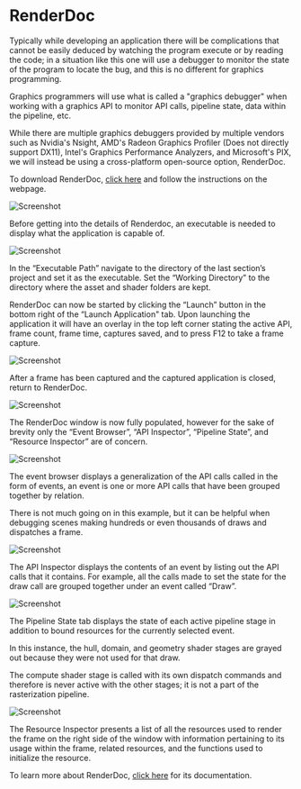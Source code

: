 # RenderDoc

Typically while developing an application there will be complications that cannot be easily deduced by watching the program execute or by reading the code; in a situation like this one will use a debugger to monitor the state of the program to locate the bug, and this is no different for graphics programming. 

Graphics programmers will use what is called a "graphics debugger" when working with a graphics API to monitor API calls, pipeline state, data within the pipeline, etc. 

While there are multiple graphics debuggers provided by multiple vendors such as Nvidia's Nsight, AMD's Radeon Graphics Profiler (Does not directly support DX11), Intel's Graphics Performance Analyzers, and Microsoft's PIX, we will instead be using a cross-platform open-source option, RenderDoc.

To download RenderDoc, [click here](https://renderdoc.org/) and follow the instructions on the webpage.

![Screenshot](media/1-2-3-naming-things/render-doc-default.png)

Before getting into the details of Renderdoc, an executable is needed to display what the application is capable of. 

![Screenshot](media/1-2-3-naming-things/application-dirs.png)

In the “Executable Path” navigate to the directory of the last section’s project and set it as the executable. Set the “Working Directory” to the directory where the asset and shader folders are kept.

RenderDoc can now be started by clicking the “Launch” button in the bottom right of the “Launch Application" tab. Upon launching the application it will have an overlay in the top left corner stating the active API, frame count, frame time, captures saved, and to press F12 to take a frame capture.

![Screenshot](media/1-2-3-naming-things/render-doc-overlay.png)

After a frame has been captured and the captured application is closed, return to RenderDoc.

![Screenshot](media/1-2-3-naming-things/opening-capture.png)

The RenderDoc window is now fully populated, however for the sake of brevity only the “Event Browser”, “API Inspector”, “Pipeline State”, and “Resource Inspector” are of concern.

![Screenshot](media/1-2-3-naming-things/event-browser.png)

The event browser displays a generalization of the API calls called in the form of events, an event is one or more API calls that have been grouped together by relation. 

There is not much going on in this example, but it can be helpful when debugging scenes making hundreds or even thousands of draws and dispatches a frame.

![Screenshot](media/1-2-3-naming-things/api-inspector.png)

The API Inspector displays the contents of an event by listing out the API calls that it contains. For example, all the calls made to set the state for the draw call are grouped together under an event called “Draw”.

![Screenshot](media/1-2-3-naming-things/pipeline-state.gif)

The Pipeline State tab displays the state of each active pipeline stage in addition to bound resources for the currently selected event. 

In this instance, the hull, domain, and geometry shader stages are grayed out because they were not used for that draw. 

The compute shader stage is called with its own dispatch commands and therefore is never active with the other stages; it is not a part of the rasterization pipeline.

![Screenshot](media/1-2-3-naming-things/resource-inspector.png)

The Resource Inspector presents a list of all the resources used to render the frame on the right side of the window with information pertaining to its usage within the frame, related resources, and the functions used to initialize the resource. 

To learn more about RenderDoc, [click here](https://renderdoc.org/docs/index.html) for its documentation.
